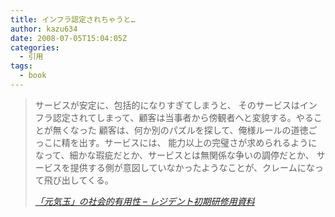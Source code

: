 ```yaml
---
title: インフラ認定されちゃうと…
author: kazu634
date: 2008-07-05T15:04:05Z
categories:
  - 引用
tags:
  - book
---
```

<div class="section">
<blockquote title="「元気玉」の社会的有用性 - レジデント初期研修用資料" cite="http://medt00lz.s59.xrea.com/wp/archives/77">
<p>
      サービスが安定に、包括的になりすぎてしまうと、 そのサービスはインフラ認定されてしまって、顧客は当事者から傍観者へと変貌する。やることが無くなった 顧客は、何か別のパズルを探して、俺様ルールの道徳ごっこに精を出す。サービスには、 能力以上の完璧さが求められるようになって、細かな瑕疵だとか、サービスとは無関係な争いの調停だとか、 サービスを提供する側が意図していなかったようなことが、クレームになって飛び出してくる。
</p>

<p>
<cite><a href="http://medt00lz.s59.xrea.com/wp/archives/77" onclick="__gaTracker('send', 'event', 'outbound-article', 'http://medt00lz.s59.xrea.com/wp/archives/77', '「元気玉」の社会的有用性 &#8211; レジデント初期研修用資料');" target="_blank">「元気玉」の社会的有用性 &#8211; レジデント初期研修用資料</a></cite>
</p>
</blockquote>
</div>
